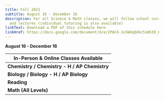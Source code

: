 ```yaml
---
title: Fall 2021
subtitle: August 16 - December 16
description: For all Science & Math classes, we will follow school curriculum
  and lectures (individual tutoring is also available)
linkText: Download a PDF of this schedule here
linkHref: https://docs.google.com/document/d/e/2PACX-1vSWXqQdkc5sWS3O_63-EDXV27hrgQbFLGRM4PWATKZjbPt-rMAVtmNO_f8TIGlydwWRdxJrxz4qTrFc/pub
---
```

**August 16 - December 16**



| **In-Person & Online Classes Available**     |
| -------------------------------------------- |
| **Chemistry / Chemistry - H / AP Chemistry** |
| **Biology / Biology - H / AP Biology**       |
| **Reading**                                  |
| **Math (All Levels)**                        |